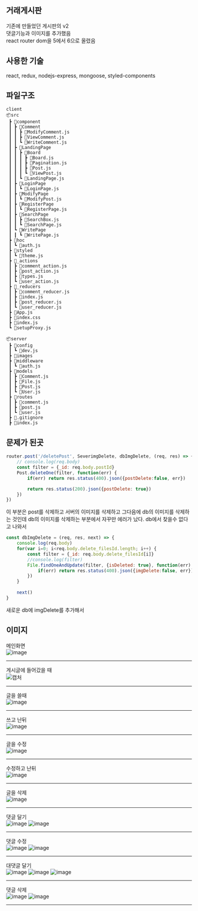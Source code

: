 ## 거래게시판 ##

기존에 만들었던 게시판의 v2          
댓글기능과 이미지를 추가했음          
react router dom을 5에서 6으로 올렸음 




## 사용한 기술 ##

react, redux, nodejs-express, mongoose, styled-components




## 파일구조 ##
```
client
📦src
 ┣ 📂component
 ┃ ┣ 📂Comment
 ┃ ┃ ┣ 📜ModifyComment.js
 ┃ ┃ ┣ 📜ViewComment.js
 ┃ ┃ ┗ 📜WriteComment.js
 ┃ ┣ 📂LandingPage
 ┃ ┃ ┣ 📂Board
 ┃ ┃ ┃ ┣ 📜Board.js
 ┃ ┃ ┃ ┣ 📜Pagination.js
 ┃ ┃ ┃ ┣ 📜Post.js
 ┃ ┃ ┃ ┗ 📜ViewPost.js
 ┃ ┃ ┗ 📜LandingPage.js
 ┃ ┣ 📂LoginPage
 ┃ ┃ ┗ 📜LoginPage.js
 ┃ ┣ 📂ModifyPage
 ┃ ┃ ┗ 📜ModifyPost.js
 ┃ ┣ 📂RegisterPage
 ┃ ┃ ┗ 📜RegisterPage.js
 ┃ ┣ 📂SearchPage
 ┃ ┃ ┣ 📜SearchBox.js
 ┃ ┃ ┗ 📜SearchPage.js
 ┃ ┗ 📂WritePage
 ┃ ┃ ┗ 📜WritePage.js
 ┣ 📂hoc
 ┃ ┗ 📜auth.js
 ┣ 📂styled
 ┃ ┗ 📜theme.js
 ┣ 📂_actions
 ┃ ┣ 📜comment_action.js
 ┃ ┣ 📜post_action.js
 ┃ ┣ 📜types.js
 ┃ ┗ 📜user_action.js
 ┣ 📂_reducers
 ┃ ┣ 📜comment_reducer.js
 ┃ ┣ 📜index.js
 ┃ ┣ 📜post_reducer.js
 ┃ ┗ 📜user_reducer.js
 ┣ 📜App.js
 ┣ 📜index.css
 ┣ 📜index.js
 ┗ 📜setupProxy.js

📦server
 ┣ 📂config
 ┃ ┗ 📜dev.js
 ┣ 📂images
 ┣ 📂middleware
 ┃ ┗ 📜auth.js
 ┣ 📂models
 ┃ ┣ 📜Comment.js
 ┃ ┣ 📜File.js
 ┃ ┣ 📜Post.js
 ┃ ┗ 📜User.js
 ┣ 📂routes
 ┃ ┣ 📜comment.js
 ┃ ┣ 📜post.js
 ┃ ┗ 📜user.js
 ┣ 📜.gitignore
 ┣ 📜index.js
```

## 문제가 된곳 ##

```javascript
router.post('/deletePost', SeverimgDelete, dbImgDelete, (req, res) => {
    // console.log(req.body)
    const filter = {_id: req.body.postId}
    Post.deleteOne(filter, function(err) {
        if(err) return res.status(400).json({postDelete:false, err})

        return res.status(200).json({postDelete: true})
    }) 
})
```
이 부분은 post를 삭제하고 서버의 이미지를 삭제하고 그다음에 db의 이미지를 삭제하는 것인데
db의 이미지를 삭제하는 부분에서 자꾸만 에러가 났다. db에서 찾을수 없다고 나와서

```javascript
const dbImgDelete = (req, res, next) => {
    console.log(req.body)
    for(var i=0; i<req.body.delete_filesId.length; i++) {
        const filter = {_id: req.body.delete_filesId[i]}
        //console.log(filter)
        File.findOneAndUpdate(filter, {isDeleted: true}, function(err) {
            if(err) return res.status(400).json({imgDelete:false, err})
        })
    }
    
    next()
}
```
새로운 db에 imgDelete를 추가해서 


## 이미지 ##
메인화면<br>
![image](https://user-images.githubusercontent.com/84906961/159139513-193ad0e3-3f3a-4c45-b543-f0100c7a8563.png)

---

게시글에 들어갔을 때<br>
![캡처](https://user-images.githubusercontent.com/84906961/159139478-dc723229-0a17-44e4-924a-f67a66d69a50.PNG)

---

글을 쓸때<br>
![image](https://user-images.githubusercontent.com/84906961/159139565-47242b3a-b265-425f-87b1-488d3b6c8c81.png)

---

쓰고 난뒤<br>
![image](https://user-images.githubusercontent.com/84906961/159139576-c5cc2937-8e1f-4ac9-b87b-607232bcf3b3.png)

---

글을 수정<br>
![image](https://user-images.githubusercontent.com/84906961/159139622-fa13c664-97e1-4d08-ae67-261f883c94a1.png)

---

수정하고 난뒤<br>
![image](https://user-images.githubusercontent.com/84906961/159139644-3ed2d0ad-c594-4746-94f9-75344dcd629c.png)

---

글을 삭제<br>
![image](https://user-images.githubusercontent.com/84906961/159139719-8d4c3536-ed76-4c46-90aa-543bdff779ea.png)

---

댓글 달기<br>
![image](https://user-images.githubusercontent.com/84906961/159139739-2701fca1-69cb-460a-b9ab-73151701e290.png)
![image](https://user-images.githubusercontent.com/84906961/159139750-3ac42e88-948b-4dca-b644-c70aadda62cc.png)

---

댓글 수정<br>
![image](https://user-images.githubusercontent.com/84906961/159139775-2e083d1c-636b-49ff-aff5-81687fb7112c.png)
![image](https://user-images.githubusercontent.com/84906961/159139784-91d285aa-5cd3-4682-9a1a-dcc848fa2a2a.png)

---

대댓글 달기<br>
![image](https://user-images.githubusercontent.com/84906961/159139810-48370ef5-90b6-4357-9b05-727a68c44117.png)
![image](https://user-images.githubusercontent.com/84906961/159139829-1c951dfa-6b74-434b-a688-98a7218c878e.png)
![image](https://user-images.githubusercontent.com/84906961/159139830-4e1091a0-9d0c-436c-833f-754347540c09.png)

---

댓글 삭제<br>
![image](https://user-images.githubusercontent.com/84906961/159139834-632b28e2-ea0d-451b-b017-1a9b96240cd5.png)
![image](https://user-images.githubusercontent.com/84906961/159139836-1edb2837-99ce-4969-9b66-aa26b74440e0.png)

---






